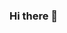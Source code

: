 ### Hi there 👋

<!--
**ROCKSTAR040/ROCKSTAR040** is a ✨ _special_ ✨ repository because its `README.md` (this file) appears on your GitHub profile.

[![@adwaithk's Holopin board](https://holopin.me/adwaithk)](https://holopin.io/@adwaithk)

Here are some ideas to get you started:

- 🔭 I’m currently working on ...
- 🌱 I’m currently learning ...
- 👯 I’m looking to collaborate on ...
- 🤔 I’m looking for help with ...
- 💬 Ask me about ...
- 📫 How to reach me: ...
- 😄 Pronouns: ...
- ⚡ Fun fact: ...
-->
